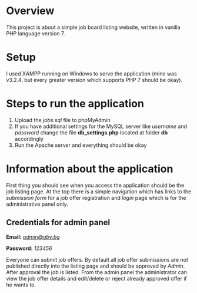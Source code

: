 # Overview
This project is about a simple job board listing website, written in vanilla PHP language version 7.
# Setup
I used XAMPP running on Windows to serve the application (mine was v3.2.4, but every greater version which supports PHP 7 should be okay).
# Steps to run the application
1. Upload the *jobs.sql* file to phpMyAdmin
2. If you have additional settings for the MySQL server like *username* and *password* change the file **db_settings.php** located at folder **db** accordingly
3. Run the Apache server and everything should be okay
# Information about the application
First thing you should see when you access the application should be the job listing page. At the top there is a simple navigation which has links to the *submission form* for a job offer registration and *login* page which is for the administrative panel only.
## Credentials for admin panel
**Email:** *admin@abv.bg*

**Password:** *123456*

Everyone can submit job offers. By default all job offer submissions are not published directly into the listing page and should be approved by *Admin*. After approval the job is listed. From the admin panel the administrator can view the job offer details and edit/delete or reject already approved offer if he wants to.



